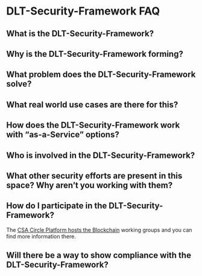 # DLT-Security-Framework FAQ

## What is the DLT-Security-Framework?

## Why is the DLT-Security-Framework forming?

## What problem does the DLT-Security-Framework solve?

## What real world use cases are there for this?

## How does the DLT-Security-Framework work with “as-a-Service” options?

## Who is involved in the DLT-Security-Framework?

## What other security efforts are present in this space? Why aren’t you working with them?

## How do I participate in the DLT-Security-Framework?

The [CSA Circle Platform hosts the Blockchain](https://circle.cloudsecurityalliance.org/community-home1?CommunityKey=a9786cbe-105a-420f-a353-8bbe10ab684d) working groups and you can find more information there.

## Will there be a way to show compliance with the DLT-Security-Framework?
